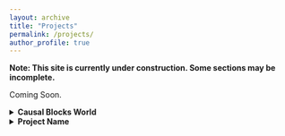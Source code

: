 ```yaml
---
layout: archive
title: "Projects"
permalink: /projects/
author_profile: true
---
```


**Note: This site is currently under construction. Some sections may be incomplete.**

Coming Soon.

<!-- Causal Blocks World -->
<details>
  <summary style="font-weight: bold; cursor: pointer;">Causal Blocks World</summary>
  <div id="causal-blocks-world" markdown="1">
  I am researching probabilistic generative causal models to encode formal representations of robot knowledge and world uncertainties, built from domain expertise and learned from data, for robot sensors, actuators, tasks, and decision-making processes. I am investigating the use of causal Bayesian inference for prediction, planning and decision-making, and causal explanations for robots operating in challenging complex, uncertain, and partially-observable real-world environments. I am exploring the benefits of applying these models and inference methods to achieve the autonomy assurance for robots undertaking tasks in manipulation, assistive robotics, and mine survey applications.
  </div>
</details>

<!-- Project -->
<details>
  <summary style="font-weight: bold; cursor: pointer;">Project Name</summary>
  <div id="unique_id" markdown="1">
  Project Description
  </div>
</details>